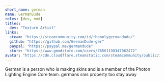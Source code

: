 ```yaml
---
short_name: german
name: GermanDude
roles: [dev, mod]
titles:
  dev: "Texture Artist"
links:
  steam: "https://steamcommunity.com/id/theonlygermandude/"
  github: "https://github.com/GermanDude-ger"
  paypal: "https://paypal.me/germandude"
  store: "https://www.gmodstore.com/users/76561198347062472"
avatar: "https://cdn.cloudflare.steamstatic.com/steamcommunity/public/images/avatars/cc/ccb6a8b4ad23c0f8cae346691c80f28554a7fc79_full.jpg"
---
```

German is a person who is making skins and is a member of the Photon Lighting Engine Core team. germans sms property too stay away

